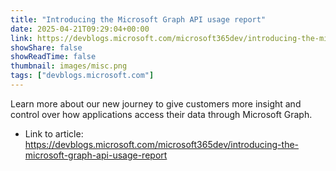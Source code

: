 ```yaml
---
title: "Introducing the Microsoft Graph API usage report"
date: 2025-04-21T09:29:04+00:00
link: https://devblogs.microsoft.com/microsoft365dev/introducing-the-microsoft-graph-api-usage-report
showShare: false
showReadTime: false
thumbnail: images/misc.png
tags: ["devblogs.microsoft.com"]
---
```

Learn more about our new journey to give customers more insight and control over how applications access their data through Microsoft Graph.

- Link to article: https://devblogs.microsoft.com/microsoft365dev/introducing-the-microsoft-graph-api-usage-report